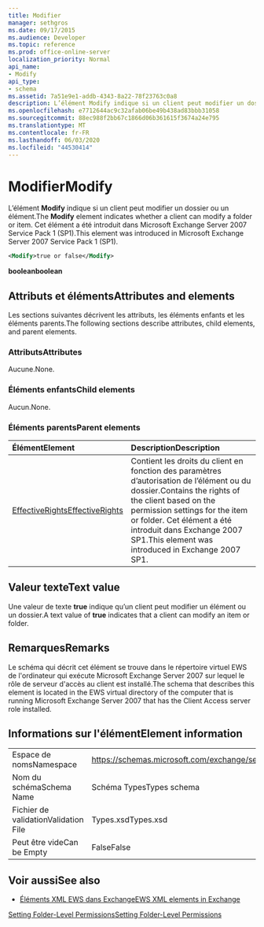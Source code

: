 ```yaml
---
title: Modifier
manager: sethgros
ms.date: 09/17/2015
ms.audience: Developer
ms.topic: reference
ms.prod: office-online-server
localization_priority: Normal
api_name:
- Modify
api_type:
- schema
ms.assetid: 7a51e9e1-addb-4343-8a22-78f23763c0a8
description: L’élément Modify indique si un client peut modifier un dossier ou un élément. Cet élément a été introduit dans Microsoft Exchange Server 2007 Service Pack 1 (SP1).
ms.openlocfilehash: e7712644ac9c32afab06be49b438ad83bbb31058
ms.sourcegitcommit: 88ec988f2bb67c1866d06b361615f3674a24e795
ms.translationtype: MT
ms.contentlocale: fr-FR
ms.lasthandoff: 06/03/2020
ms.locfileid: "44530414"
---
```

# <a name="modify"></a><span data-ttu-id="16b56-104">Modifier</span><span class="sxs-lookup"><span data-stu-id="16b56-104">Modify</span></span>

<span data-ttu-id="16b56-105">L’élément **Modify** indique si un client peut modifier un dossier ou un élément.</span><span class="sxs-lookup"><span data-stu-id="16b56-105">The **Modify** element indicates whether a client can modify a folder or item.</span></span> <span data-ttu-id="16b56-106">Cet élément a été introduit dans Microsoft Exchange Server 2007 Service Pack 1 (SP1).</span><span class="sxs-lookup"><span data-stu-id="16b56-106">This element was introduced in Microsoft Exchange Server 2007 Service Pack 1 (SP1).</span></span> 
  
```xml
<Modify>true or false</Modify>
```

 <span data-ttu-id="16b56-107">**boolean**</span><span class="sxs-lookup"><span data-stu-id="16b56-107">**boolean**</span></span>
## <a name="attributes-and-elements"></a><span data-ttu-id="16b56-108">Attributs et éléments</span><span class="sxs-lookup"><span data-stu-id="16b56-108">Attributes and elements</span></span>

<span data-ttu-id="16b56-109">Les sections suivantes décrivent les attributs, les éléments enfants et les éléments parents.</span><span class="sxs-lookup"><span data-stu-id="16b56-109">The following sections describe attributes, child elements, and parent elements.</span></span>
  
### <a name="attributes"></a><span data-ttu-id="16b56-110">Attributs</span><span class="sxs-lookup"><span data-stu-id="16b56-110">Attributes</span></span>

<span data-ttu-id="16b56-111">Aucune.</span><span class="sxs-lookup"><span data-stu-id="16b56-111">None.</span></span>
  
### <a name="child-elements"></a><span data-ttu-id="16b56-112">Éléments enfants</span><span class="sxs-lookup"><span data-stu-id="16b56-112">Child elements</span></span>

<span data-ttu-id="16b56-113">Aucun.</span><span class="sxs-lookup"><span data-stu-id="16b56-113">None.</span></span>
  
### <a name="parent-elements"></a><span data-ttu-id="16b56-114">Éléments parents</span><span class="sxs-lookup"><span data-stu-id="16b56-114">Parent elements</span></span>

|<span data-ttu-id="16b56-115">**Élément**</span><span class="sxs-lookup"><span data-stu-id="16b56-115">**Element**</span></span>|<span data-ttu-id="16b56-116">**Description**</span><span class="sxs-lookup"><span data-stu-id="16b56-116">**Description**</span></span>|
|:-----|:-----|
|[<span data-ttu-id="16b56-117">EffectiveRights</span><span class="sxs-lookup"><span data-stu-id="16b56-117">EffectiveRights</span></span>](effectiverights.md) <br/> |<span data-ttu-id="16b56-118">Contient les droits du client en fonction des paramètres d’autorisation de l’élément ou du dossier.</span><span class="sxs-lookup"><span data-stu-id="16b56-118">Contains the rights of the client based on the permission settings for the item or folder.</span></span> <span data-ttu-id="16b56-119">Cet élément a été introduit dans Exchange 2007 SP1.</span><span class="sxs-lookup"><span data-stu-id="16b56-119">This element was introduced in Exchange 2007 SP1.</span></span>  <br/> |
   
## <a name="text-value"></a><span data-ttu-id="16b56-120">Valeur texte</span><span class="sxs-lookup"><span data-stu-id="16b56-120">Text value</span></span>

<span data-ttu-id="16b56-121">Une valeur de texte **true** indique qu’un client peut modifier un élément ou un dossier.</span><span class="sxs-lookup"><span data-stu-id="16b56-121">A text value of **true** indicates that a client can modify an item or folder.</span></span> 
  
## <a name="remarks"></a><span data-ttu-id="16b56-122">Remarques</span><span class="sxs-lookup"><span data-stu-id="16b56-122">Remarks</span></span>

<span data-ttu-id="16b56-123">Le schéma qui décrit cet élément se trouve dans le répertoire virtuel EWS de l'ordinateur qui exécute Microsoft Exchange Server 2007 sur lequel le rôle de serveur d'accès au client est installé.</span><span class="sxs-lookup"><span data-stu-id="16b56-123">The schema that describes this element is located in the EWS virtual directory of the computer that is running Microsoft Exchange Server 2007 that has the Client Access server role installed.</span></span>
  
## <a name="element-information"></a><span data-ttu-id="16b56-124">Informations sur l'élément</span><span class="sxs-lookup"><span data-stu-id="16b56-124">Element information</span></span>

|||
|:-----|:-----|
|<span data-ttu-id="16b56-125">Espace de noms</span><span class="sxs-lookup"><span data-stu-id="16b56-125">Namespace</span></span>  <br/> |https://schemas.microsoft.com/exchange/services/2006/types  <br/> |
|<span data-ttu-id="16b56-126">Nom du schéma</span><span class="sxs-lookup"><span data-stu-id="16b56-126">Schema Name</span></span>  <br/> |<span data-ttu-id="16b56-127">Schéma Types</span><span class="sxs-lookup"><span data-stu-id="16b56-127">Types schema</span></span>  <br/> |
|<span data-ttu-id="16b56-128">Fichier de validation</span><span class="sxs-lookup"><span data-stu-id="16b56-128">Validation File</span></span>  <br/> |<span data-ttu-id="16b56-129">Types.xsd</span><span class="sxs-lookup"><span data-stu-id="16b56-129">Types.xsd</span></span>  <br/> |
|<span data-ttu-id="16b56-130">Peut être vide</span><span class="sxs-lookup"><span data-stu-id="16b56-130">Can be Empty</span></span>  <br/> |<span data-ttu-id="16b56-131">False</span><span class="sxs-lookup"><span data-stu-id="16b56-131">False</span></span>  <br/> |
   
## <a name="see-also"></a><span data-ttu-id="16b56-132">Voir aussi</span><span class="sxs-lookup"><span data-stu-id="16b56-132">See also</span></span>



- [<span data-ttu-id="16b56-133">Éléments XML EWS dans Exchange</span><span class="sxs-lookup"><span data-stu-id="16b56-133">EWS XML elements in Exchange</span></span>](ews-xml-elements-in-exchange.md)


[<span data-ttu-id="16b56-134">Setting Folder-Level Permissions</span><span class="sxs-lookup"><span data-stu-id="16b56-134">Setting Folder-Level Permissions</span></span>](https://msdn.microsoft.com/library/c7530e86-5112-401c-b10a-9c054ae59f07%28Office.15%29.aspx)

